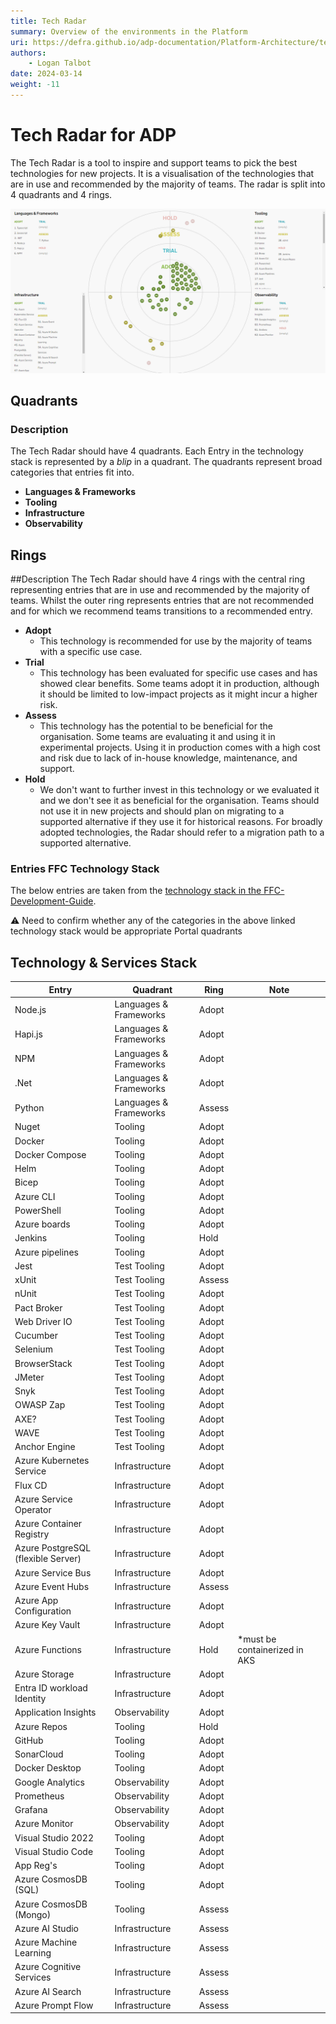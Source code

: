 ```yaml
---
title: Tech Radar
summary: Overview of the environments in the Platform
uri: https://defra.github.io/adp-documentation/Platform-Architecture/tech-radar/
authors:
    - Logan Talbot
date: 2024-03-14
weight: -11
---
```

# Tech Radar for ADP

The Tech Radar is a tool to inspire and support teams to pick the best technologies for new projects. It is a visualisation of the technologies that are in use and recommended by the majority of teams. The radar is split into 4 quadrants and 4 rings.

![Tech Radar](../images/adp-tech-radar.png)

## Quadrants

### Description

The Tech Radar should have 4 quadrants. Each Entry in the technology stack is represented by a _blip_ in a quadrant. The quadrants represent broad categories that entries fit into.

- **Languages & Frameworks**
- **Tooling**
- **Infrastructure**
- **Observability**

## Rings

##Description
The Tech Radar should have 4 rings with the central ring representing entries that are in use and recommended by the majority of teams. Whilst the outer ring represents entries that are not recommended and for which we recommend teams transitions to a recommended entry.

- **Adopt**
  - This technology is recommended for use by the majority of teams with a specific use case.
- **Trial**
  - This technology has been evaluated for specific use cases and has showed clear benefits. Some teams adopt it in production, although it should be limited to low-impact projects as it might incur a higher risk.
- **Assess**
  - This technology has the potential to be beneficial for the organisation. Some teams are evaluating it and using it in experimental projects. Using it in production comes with a high cost and risk due to lack of in-house knowledge, maintenance, and support.
- **Hold**
  - We don't want to further invest in this technology or we evaluated it and we don't see it as beneficial for the organisation. Teams should not use it in new projects and should plan on migrating to a supported alternative if they use it for historical reasons. For broadly adopted technologies, the Radar should refer to a migration path to a supported alternative.

### Entries FFC Technology Stack

The below entries are taken from the [technology stack in the FFC-Development-Guide](https://github.com/DEFRA/ffc-development-guide/blob/main/standards/technology-stack.md).

⚠️ Need to confirm whether any of the categories in the above linked technology stack would be appropriate Portal quadrants

## Technology & Services Stack

| Entry                              | Quadrant               | Ring   | Note                          |
| ---------------------------------- | ---------------------- | ------ | ----------------------------- |
| Node.js                            | Languages & Frameworks | Adopt  |                               |
| Hapi.js                            | Languages & Frameworks | Adopt  |                               |
| NPM                                | Languages & Frameworks | Adopt  |                               |
| .Net                               | Languages & Frameworks | Adopt  |                               |
| Python                             | Languages & Frameworks | Assess |                               |
| Nuget                              | Tooling                | Adopt  |                               |
| Docker                             | Tooling                | Adopt  |                               |
| Docker Compose                     | Tooling                | Adopt  |                               |
| Helm                               | Tooling                | Adopt  |                               |
| Bicep                              | Tooling                | Adopt  |                               |
| Azure CLI                          | Tooling                | Adopt  |                               |
| PowerShell                         | Tooling                | Adopt  |                               |
| Azure boards                       | Tooling                | Adopt  |                               |
| Jenkins                            | Tooling                | Hold   |                               |
| Azure pipelines                    | Tooling                | Adopt  |                               |
| Jest                               | Test Tooling           | Adopt  |                               |
| xUnit                              | Test Tooling           | Assess |                               |
| nUnit                              | Test Tooling           | Adopt  |                               |
| Pact Broker                        | Test Tooling           | Adopt  |                               |
| Web Driver IO                      | Test Tooling           | Adopt  |                               |
| Cucumber                           | Test Tooling           | Adopt  |                               |
| Selenium                           | Test Tooling           | Adopt  |                               |
| BrowserStack                       | Test Tooling           | Adopt  |                               |
| JMeter                             | Test Tooling           | Adopt  |                               |
| Snyk                               | Test Tooling           | Adopt  |                               |
| OWASP Zap                          | Test Tooling           | Adopt  |                               |
| AXE?                               | Test Tooling           | Adopt  |                               |
| WAVE                               | Test Tooling           | Adopt  |                               |
| Anchor Engine                      | Test Tooling           | Adopt  |                               |
| Azure Kubernetes Service           | Infrastructure         | Adopt  |                               |
| Flux CD                            | Infrastructure         | Adopt  |                               |
| Azure Service Operator             | Infrastructure         | Adopt  |                               |
| Azure Container Registry           | Infrastructure         | Adopt  |                               |
| Azure PostgreSQL (flexible Server) | Infrastructure         | Adopt  |                               |
| Azure Service Bus                  | Infrastructure         | Adopt  |                               |
| Azure Event Hubs                   | Infrastructure         | Assess |                               |
| Azure App Configuration            | Infrastructure         | Adopt  |                               |
| Azure Key Vault                    | Infrastructure         | Adopt  |                               |
| Azure Functions                    | Infrastructure         | Hold   | *must be containerized in AKS |
| Azure Storage                      | Infrastructure         | Adopt  |                               |
| Entra ID workload Identity         | Infrastructure         | Adopt  |                               |
| Application Insights               | Observability          | Adopt  |                               |
| Azure Repos                        | Tooling                | Hold   |                               |
| GitHub                             | Tooling                | Adopt  |                               |
| SonarCloud                         | Tooling                | Adopt  |                               |
| Docker Desktop                     | Tooling                | Adopt  |                               |
| Google Analytics                   | Observability          | Adopt  |                               |
| Prometheus                         | Observability          | Adopt  |                               |
| Grafana                            | Observability          | Adopt  |                               |
| Azure Monitor                      | Observability          | Adopt  |                               |
| Visual Studio 2022                 | Tooling                | Adopt  |                               |
| Visual Studio Code                 | Tooling                | Adopt  |                               |
| App Reg's                          | Tooling                | Adopt  |                               |
| Azure CosmosDB (SQL)               | Tooling                | Adopt  |                               |
| Azure CosmosDB (Mongo)             | Tooling                | Assess |                               |
| Azure AI Studio                    | Infrastructure         | Assess |                               |
| Azure Machine Learning             | Infrastructure         | Assess |                               |
| Azure Cognitive Services           | Infrastructure         | Assess |                               |
| Azure AI Search                    | Infrastructure         | Assess |                               |
| Azure Prompt Flow                  | Infrastructure         | Assess |                               |

